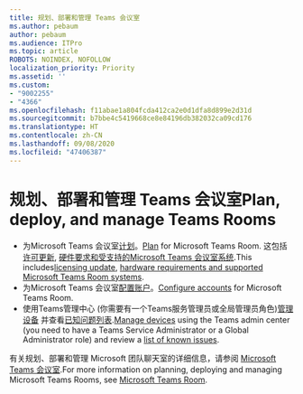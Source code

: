 ```yaml
---
title: 规划、部署和管理 Teams 会议室
ms.author: pebaum
author: pebaum
ms.audience: ITPro
ms.topic: article
ROBOTS: NOINDEX, NOFOLLOW
localization_priority: Priority
ms.assetid: ''
ms.custom:
- "9002255"
- "4366"
ms.openlocfilehash: f11abae1a804fcda412ca2e0d1dfa8d899e2d31d
ms.sourcegitcommit: b7bbe4c5419668ce8e84196db382032ca09cd176
ms.translationtype: HT
ms.contentlocale: zh-CN
ms.lasthandoff: 09/08/2020
ms.locfileid: "47406387"
---
```

# <a name="plan-deploy-and-manage-teams-rooms"></a><span data-ttu-id="44c9f-102">规划、部署和管理 Teams 会议室</span><span class="sxs-lookup"><span data-stu-id="44c9f-102">Plan, deploy, and manage Teams Rooms</span></span>

- <span data-ttu-id="44c9f-103">为Microsoft Teams 会议室[计划](https://docs.microsoft.com/microsoftteams/rooms/rooms-plan)。</span><span class="sxs-lookup"><span data-stu-id="44c9f-103">[Plan](https://docs.microsoft.com/microsoftteams/rooms/rooms-plan)  for Microsoft Teams Room.</span></span> <span data-ttu-id="44c9f-104">这包括[许可更新](https://docs.microsoft.com/microsoftteams/rooms/rooms-licensing), [硬件要求和受支持的Microsoft Teams 会议室系统](https://docs.microsoft.com/microsoftteams/rooms/requirements#hardware-requirements).</span><span class="sxs-lookup"><span data-stu-id="44c9f-104">This includes[licensing update](https://docs.microsoft.com/microsoftteams/rooms/rooms-licensing), [hardware requirements and supported Microsoft Teams Room systems](https://docs.microsoft.com/microsoftteams/rooms/requirements#hardware-requirements).</span></span>
- <span data-ttu-id="44c9f-105">为Microsoft Teams 会议室[配置账户](https://docs.microsoft.com/microsoftteams/rooms/rooms-configure-accounts)。</span><span class="sxs-lookup"><span data-stu-id="44c9f-105">[Configure accounts](https://docs.microsoft.com/microsoftteams/rooms/rooms-configure-accounts)  for Microsoft Teams Room.</span></span>
- <span data-ttu-id="44c9f-106">使用Teams管理中心 (你需要有一个Teams服务管理员或全局管理员角色)[管理设备](https://docs.microsoft.com/microsoftteams/rooms/rooms-manage)  并查看[已知问题列表](https://docs.microsoft.com/microsoftteams/rooms/known-issues).</span><span class="sxs-lookup"><span data-stu-id="44c9f-106">[Manage devices](https://docs.microsoft.com/microsoftteams/rooms/rooms-manage)  using the Teams admin center (you need to have a Teams Service Administrator or a Global Administrator role) and review a [list of known issues](https://docs.microsoft.com/microsoftteams/rooms/known-issues).</span></span>

<span data-ttu-id="44c9f-107">有关规划、部署和管理 Microsoft 团队聊天室的详细信息，请参阅 [Microsoft Teams 会议室](https://docs.microsoft.com/microsoftteams/rooms/).</span><span class="sxs-lookup"><span data-stu-id="44c9f-107">For more information on planning, deploying and managing Microsoft Teams Rooms, see [Microsoft Teams Room](https://docs.microsoft.com/microsoftteams/rooms/).</span></span>
